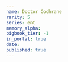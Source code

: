 ```yaml
---
name: Doctor Cochrane
rarity: 5
series: ent
memory_alpha:
bigbook_tier: -1
in_portal: true
date:
published: true
---
```



